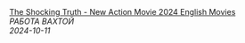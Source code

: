 <!--2024-10-11 19:05:30-->
<div class="yb">
  <a class="nodecor" href="/posts.html?rabota/the_shocking_truth_-_new_action_movie_2024_english_movies">
    <img class="preview" data-videoid="sj4B83zphXc" src="https://i4.ytimg.com/vi/sj4B83zphXc/hqdefault.jpg" align="middle" alt="">
  </a>
  <div class="inlbl text">
    <a class="nodecor" href="/posts.html?rabota/the_shocking_truth_-_new_action_movie_2024_english_movies">The Shocking Truth - New Action Movie 2024 English Movies</a><br>
    <i class="smaller2">РАБОТА ВАХТОЙ</i><br>
    <i class="smaller3">2024-10-11</i>
  </div>
</div>
